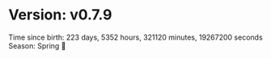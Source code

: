 # Version: v0.7.9
Time since birth: 223 days, 5352 hours, 321120 minutes, 19267200 seconds
Season: Spring 🌸
